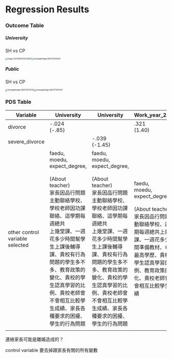 # Regression Results

### Outcome Table

##### University

SH vs CP

<img src="C:\Users\Administrator\AppData\Roaming\Typora\typora-user-images\image-20230504135238087.png" alt="image-20230504135238087" style="zoom: 40%;" /><img src="C:\Users\Administrator\Downloads\messageImage_1683179301444.jpg" alt="messageImage_1683179301444" style="zoom:40%;" />





##### Public

SH vs CP

<img src="C:\Users\Administrator\Downloads\messageImage_1683179276743.jpg" alt="messageImage_1683179276743" style="zoom:40%;" /><img src="C:\Users\Administrator\Downloads\messageImage_1683179315447.jpg" alt="messageImage_1683179315447" style="zoom:40%;" />

### PDS Table



| Variable                        | University                                                   | University                                                   | Work_year_2009                                               | Wage_level_2009                                              |
| ------------------------------- | ------------------------------------------------------------ | ------------------------------------------------------------ | ------------------------------------------------------------ | ------------------------------------------------------------ |
| divorce                         | -.024<br />(-.85)                                            |                                                              | .321<br />(1.40)                                             | .425<br />(1.88)                                             |
| severe_divorce                  |                                                              | -.039<br />(-1.45)                                           |                                                              |                                                              |
| other control variable selected | faedu, <br />moedu, <br />expect_degree,<br /><br />(About teacher)<br />家長因品行問題主動聯絡學校、<br />學校老師因功課聯絡、這學期每週總共<br />上幾堂課、一週花多少時間幫學生上課後輔導課、貴校有行為問題的學生多不多、教育政策的變化、貴校的學生認真學習的比例、貴校老師會不會相互比較學生成績、家長各種要求的困擾、學生的行為問題 | faedu, <br />moedu, <br />expect_degree,<br /><br />(About teacher)<br />家長因品行問題主動聯絡學校、<br />學校老師因功課聯絡、這學期每週總共<br />上幾堂課、一週花多少時間幫學生上課後輔導課、貴校有行為問題的學生多不多、教育政策的變化、貴校的學生認真學習的比例、貴校老師會不會相互比較學生成績、家長各種要求的困擾、學生的行為問題 | faedu, <br />moedu, <br />expect_degree,<br /><br />(About teacher)<br />家長因品行問題主動聯絡學校、這學期每週總共上幾堂課、一週花多少時間準備教材、老師最高學歷、貴校的學生認真學習的比例、教育政策的變化、貴校老師會不會相互比較學生成績 | faedu, <br />moedu, <br />expect_degree,<br /><br />(About teacher)<br />貴校有行為問題的學生多不多、貴校的學生認真學習嗎 |
|                                 |                                                              |                                                              |                                                              |                                                              |



連絡家長可能是離婚造成的？

control variable 要去掉跟家長有關的所有變數



